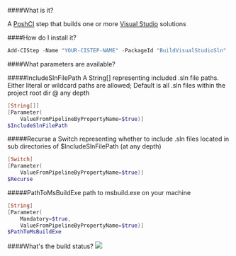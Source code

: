 ####What is it?

A [PoshCI](https://github.com/PoshCI/PoshCI) step that builds one or more [Visual Studio](http://www.visualstudio.com) solutions

####How do I install it?

```PowerShell
Add-CIStep -Name "YOUR-CISTEP-NAME" -PackageId "BuildVisualStudioSln"
```

####What parameters are available?

#####IncludeSlnFilePath
A String[] representing included .sln file paths. Either literal or wildcard paths are allowed; Default is all .sln files within the project root dir @ any depth
```PowerShell
[String[]]
[Parameter(
    ValueFromPipelineByPropertyName=$true)]
$IncludeSlnFilePath
```

#####Recurse
a Switch representing whether to include .sln files located in sub directories of $IncludeSlnFilePath (at any depth)
```PowerShell
[Switch]
[Parameter(
    ValueFromPipelineByPropertyName=$true)]
$Recurse
```

#####PathToMsBuildExe
path to msbuild.exe on your machine
```PowerShell
[String]
[Parameter(
    Mandatory=$true,
    ValueFromPipelineByPropertyName=$true)]
$PathToMsBuildExe
```

####What's the build status?
![](https://ci.appveyor.com/api/projects/status/9tp100rf05jd7mcy?svg=true)
